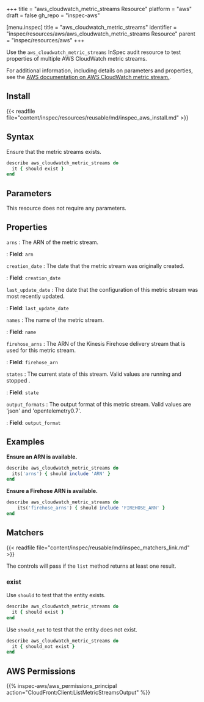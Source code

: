 +++
title = "aws_cloudwatch_metric_streams Resource"
platform = "aws"
draft = false
gh_repo = "inspec-aws"

[menu.inspec]
title = "aws_cloudwatch_metric_streams"
identifier = "inspec/resources/aws/aws_cloudwatch_metric_streams Resource"
parent = "inspec/resources/aws"
+++

Use the `aws_cloudwatch_metric_streams` InSpec audit resource to test properties of multiple AWS CloudWatch metric streams.

For additional information, including details on parameters and properties, see the [AWS documentation on AWS CloudWatch metric stream.](https://docs.aws.amazon.com/AWSCloudFormation/latest/UserGuide/aws-resource-cloudwatch-metricstream.html).

## Install

{{< readfile file="content/inspec/resources/reusable/md/inspec_aws_install.md" >}}

## Syntax

Ensure that the metric streams exists.

```ruby
describe aws_cloudwatch_metric_streams do
  it { should exist }
end
```

## Parameters

This resource does not require any parameters.

## Properties

`arns`
: The ARN of the metric stream.

: **Field**: `arn`

`creation_date`
: The date that the metric stream was originally created.

: **Field**: `creation_date`

`last_update_date`
: The date that the configuration of this metric stream was most recently updated.

: **Field**: `last_update_date`

`names`
: The name of the metric stream.

: **Field**: `name`

`firehose_arns`
: The ARN of the Kinesis Firehose delivery stream that is used for this metric stream.

: **Field**: `firehose_arn`

`states`
: The current state of this stream. Valid values are running and stopped .

: **Field**: `state`

`output_formats`
: The output format of this metric stream. Valid values are 'json' and 'opentelemetry0.7'.

: **Field**: `output_format`

## Examples

**Ensure an ARN is available.**

```ruby
describe aws_cloudwatch_metric_streams do
  its('arns') { should include 'ARN' }
end
```

**Ensure a Firehose ARN is available.**

```ruby
describe aws_cloudwatch_metric_streams do
    its('firehose_arns') { should include 'FIREHOSE_ARN' }
end
```

## Matchers

{{< readfile file="content/inspec/reusable/md/inspec_matchers_link.md" >}}

The controls will pass if the `list` method returns at least one result.

### exist

Use `should` to test that the entity exists.

```ruby
describe aws_cloudwatch_metric_streams do
  it { should exist }
end
```

Use `should_not` to test that the entity does not exist.

```ruby
describe aws_cloudwatch_metric_streams do
  it { should_not exist }
end
```

## AWS Permissions

{{% inspec-aws/aws_permissions_principal action="CloudFront:Client:ListMetricStreamsOutput" %}}
